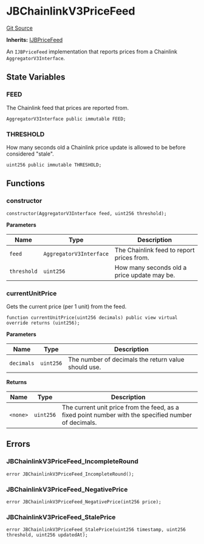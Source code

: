 # JBChainlinkV3PriceFeed
[Git Source](https://github.com/Bananapus/nana-core/blob/2998dca2fbd2658e2c8791d6dc8348147d69e28e/src/JBChainlinkV3PriceFeed.sol)

**Inherits:**
[IJBPriceFeed](/docs/v4/api/core/interfaces/IJBPriceFeed.sol/interface.IJBPriceFeed.md)

An `IJBPriceFeed` implementation that reports prices from a Chainlink `AggregatorV3Interface`.


## State Variables
### FEED
The Chainlink feed that prices are reported from.


```solidity
AggregatorV3Interface public immutable FEED;
```


### THRESHOLD
How many seconds old a Chainlink price update is allowed to be before considered "stale".


```solidity
uint256 public immutable THRESHOLD;
```


## Functions
### constructor


```solidity
constructor(AggregatorV3Interface feed, uint256 threshold);
```
**Parameters**

|Name|Type|Description|
|----|----|-----------|
|`feed`|`AggregatorV3Interface`|The Chainlink feed to report prices from.|
|`threshold`|`uint256`|How many seconds old a price update may be.|


### currentUnitPrice

Gets the current price (per 1 unit) from the feed.


```solidity
function currentUnitPrice(uint256 decimals) public view virtual override returns (uint256);
```
**Parameters**

|Name|Type|Description|
|----|----|-----------|
|`decimals`|`uint256`|The number of decimals the return value should use.|

**Returns**

|Name|Type|Description|
|----|----|-----------|
|`<none>`|`uint256`|The current unit price from the feed, as a fixed point number with the specified number of decimals.|


## Errors
### JBChainlinkV3PriceFeed_IncompleteRound

```solidity
error JBChainlinkV3PriceFeed_IncompleteRound();
```

### JBChainlinkV3PriceFeed_NegativePrice

```solidity
error JBChainlinkV3PriceFeed_NegativePrice(int256 price);
```

### JBChainlinkV3PriceFeed_StalePrice

```solidity
error JBChainlinkV3PriceFeed_StalePrice(uint256 timestamp, uint256 threshold, uint256 updatedAt);
```

